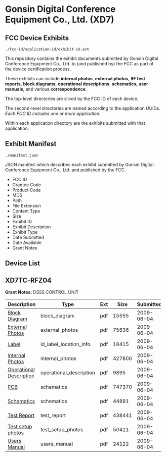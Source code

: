 # Gonsin Digital Conference Equipment Co., Ltd. (XD7)
## FCC Device Exhibits

```
./fcc-id/application-id/exhibit-id.ext
```

This repository contains the exhibit documents submitted by Gonsin Digital Conference Equipment Co., Ltd. to (and published by) the FCC as part of the device certification process.

These exhibits can include **internal photos**, **external photos**, **RF test reports**, **block diagrams**, **operational descriptions**, **schematics**, **user manuals**, and various **correspondence**.

The top-level directories are sliced by the FCC ID of each device.

The second-level directories are named according to the application UUIDs. *Each FCC ID includes one or more application.*

Within each application directory are the exhibits submitted with that application. 

## Exhibit Manifest

```
./manifest.json
```

JSON manifest which describes each exhibit submitted by Gonsin Digital Conference Equipment Co., Ltd. and published by the FCC.

- FCC ID
- Grantee Code
- Product Code
- MD5
- Path
- File Extension
- Content Type
- Size
- Exhibit ID
- Exhibit Description
- Exhibit Type
- Date Submitted
- Date Available
- Grant Notes

## Device List
## XD7TC-RFZ04
**Grant Notes:** DSSS CONTROL UNIT

| Description | Type | Ext | Size | Submitted | Available |
| ----------- | ---- | --- | ---- | --------- | --------- |
| [Block Diagram](XD7TC-RFZ04/dada60fe02b11e1ca2f1c193db0772c1/1119450.pdf) | block_diagram | pdf | 15555 | 2009-06-04 | 2009-06-04 |
| [External Photos](XD7TC-RFZ04/dada60fe02b11e1ca2f1c193db0772c1/1119452.pdf) | external_photos | pdf | 75636 | 2009-06-04 | 2009-06-04 |
| [Label](XD7TC-RFZ04/dada60fe02b11e1ca2f1c193db0772c1/1119453.pdf) | id_label_location_info | pdf | 18415 | 2009-06-04 | 2009-06-04 |
| [Internal Photos](XD7TC-RFZ04/dada60fe02b11e1ca2f1c193db0772c1/1119455.pdf) | internal_photos | pdf | 427800 | 2009-06-04 | 2009-06-04 |
| [Operational Description](XD7TC-RFZ04/dada60fe02b11e1ca2f1c193db0772c1/1119451.pdf) | operational_description | pdf | 9895 | 2009-06-04 | 2009-06-04 |
| [PCB](XD7TC-RFZ04/dada60fe02b11e1ca2f1c193db0772c1/1119457.pdf) | schematics | pdf | 747370 | 2009-06-04 | 2009-06-04 |
| [Schematics](XD7TC-RFZ04/dada60fe02b11e1ca2f1c193db0772c1/1119458.pdf) | schematics | pdf | 44891 | 2009-06-04 | 2009-06-04 |
| [Test Report](XD7TC-RFZ04/dada60fe02b11e1ca2f1c193db0772c1/1119454.pdf) | test_report | pdf | 438441 | 2009-06-04 | 2009-06-04 |
| [Test setup photos](XD7TC-RFZ04/dada60fe02b11e1ca2f1c193db0772c1/1119459.pdf) | test_setup_photos | pdf | 50411 | 2009-06-04 | 2009-06-04 |
| [Users Manual](XD7TC-RFZ04/dada60fe02b11e1ca2f1c193db0772c1/1119456.pdf) | users_manual | pdf | 24122 | 2009-06-04 | 2009-06-04 |
